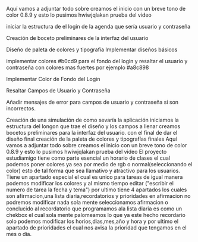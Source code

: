 Aquí vamos a adjuntar todo sobre creamos el inicio con un breve tono de color 0.8.9 y esto lo pusimos hwiwjqlakan prueba del video 

iniciar la estructura de el login de la agenda que sería usuario y contraseña

Creación de boceto preliminares de la interfaz del usuario 

Diseño de paleta de colores y tipografía
Implementar diseños básicos 

implementar colores   #b0cd9 para el fondo del login y resaltar el usuario y contraseña con colores mas fuertes por ejemplo #a8c898

Implementar Color de Fondo del Login

Resaltar Campos de Usuario y Contraseña

Añadir mensajes de error para campos de usuario y contraseña si son incorrectos.

Creación de una simulación de como sevaría la aplicación 
iniciamos la estructura del longon que trae el diseño y los campos a llenar
creamos bocetos preliminares  para la interfaz del usuario. con el final de dar el diseño final
creación de la paleta de colores y tipografías finales
Aquí vamos a adjuntar todo sobre creamos el inicio con un breve tono de color 0.8.9 y esto lo pusimos hwiwjqlakan prueba del video 
El proyecto estudiamigo tiene como parte esencial un horario de clases el cual podemos poner colores ya sea por medio de rgb o normal(seleccionando el color) esto de tal forma que sea llamativo y atractivo para los usuarios.
Tiene un apartado especial el cual es unico para tareas de igual manera podemos modificar los colores y al mismo tiempo editar ("escribir el numero de tarea la fecha y tema")
por ultimo tiene 4 apartados los cuales son afirmacion,una lista diaria,recordatorios y prioridades
en afirmacion no podremos modificar nada sola mente seleccionamos afirmacion o conclucido al recordatorio que programamos
ala lista diaria es como un chekbox el cual sola mente palomeamos lo que ya este hecho 
recordario solo podemos modificar los horios,dias,mes,año y hora
y por ultimo el apartado de prioridades el cual nos avisa la prioridad que tengamos en el mes o dia.
